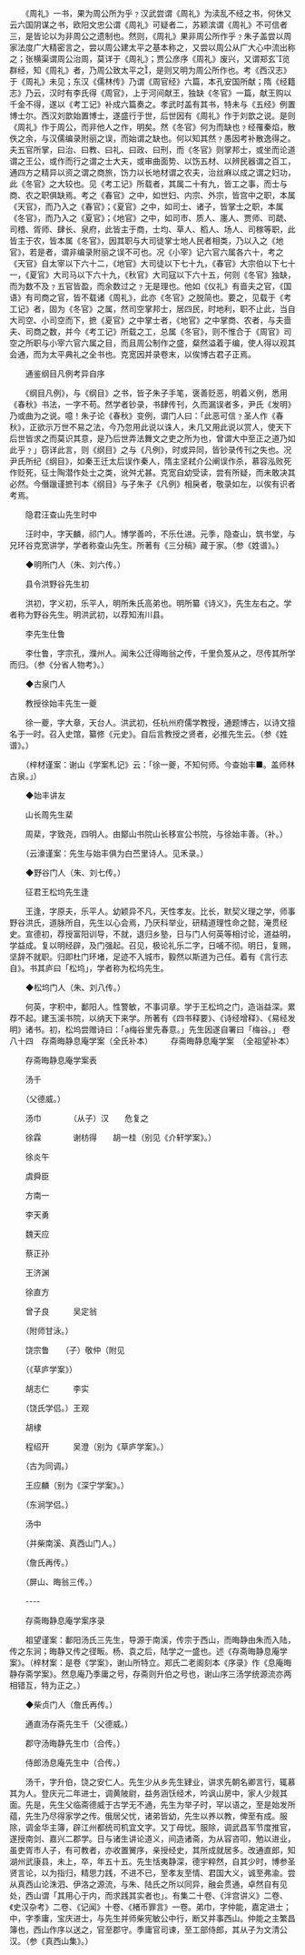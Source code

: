 <!-- { "loadSidebar": true } -->
　　《周礼》一书，果为周公所为乎﹖汉武尝谓《周礼》为渎乱不经之书，何休又云六国阴谋之书，欧阳文忠公谓《周礼》可疑者二，苏颖滨谓《周礼》不可信者三，是皆论以为非周公之遗制也。然则，《周礼》果非周公所作乎﹖朱子盖尝以周家法度广大精密言之，尝以周公建太平之基本称之，又尝以周公从广大心中流出称之；张横渠谓周公治周，莫详于《周礼》；贾公彦序《周礼》废兴，又谓郑玄览群经，知《周礼》者，乃周公致太平之，是则又明为周公所作也。考《西汉志》于《周礼》未见；东汉《儒林传》乃谓《周官经》六篇，本孔安国所献；隋《经籍志》乃云，汉时有李氏得《周官》，上于河间献王，独缺《冬官》一篇，献王购以千金不得，遂以《考工记》补成六篇奏之。孝武时盖有其书，特未与《五经》例置博士尔。西汉刘歆始置博士，遂盛行于世，后世因有《周礼》作于刘歆之说。是则《周礼》作于周公，而非他人之作，明矣。然《冬官》何为而缺也﹖经罹秦焰，散佚之余，与汉儒编录附丽之误，而始谓之缺也。何以知其然﹖愚因考补散逸得之。夫五官所掌，曰治、曰教、曰礼、曰政、曰刑，而《冬官》则掌邦士，或坐而论道谓之王公，或作而行之谓之士大夫，或审曲面势、以饬五材、以辨民器谓之百工，通四方之精异以资之谓之商旅，饬力以长地材谓之农夫，治丝麻以成之谓之妇功，此《冬官》之大较也。见《考工记》所载者，其属二十有九，皆工之事，而士与商、农之职俱缺焉。考之《春官》之中，如世妇、内宗、外宗，皆宫中之职，本属《天官》，而乃入之《春官》；《夏官》之中，如司士、诸子，皆掌士之职，本属《冬官》，而乃入之《夏官》；《地官》之中，如司市、质人、廛人、贾师、司虣、司稽、胥师、肆长、泉府，此皆主于商，士均、草人、稻人、场人、司稼等职，此皆主于农，皆本属《冬官》，因其职与大司徒掌士地人民者相类，乃以入之《地官》，若是者，谓非编录附丽之误不可也。况《小宰》记六官六属各六十，考之《天官》自太宰以下六十二，《地官》大司徒以下七十九，《春官》大宗伯以下七十一，《夏官》大司马以下六十九，《秋官》大司寇以下六十五，何则《冬官》独缺，而为数不及﹖五官皆盈，而余数过之﹖无是理也。他如《仪礼》有啬夫之官，《国语》有司商之官，皆不载诸《周礼》，此亦《冬官》之脱简也。要之，见载于《考工记》者，固为《冬官》之属，然司空掌邦士，居四民，时地利，职不止此，当自大司空、小司空而下，摭《夏官》之中掌士者，《地官》之中掌商、农者，与夫啬夫、司商之数，并今《考工记》所载之工，总属《冬官》，则不惟合于《周官》司空之所职与小宰六官六属之目，而且周公制作之盛，粲然溢着于编，使人得以观其会通，而为太平典礼之全书也。克宽因并录卷末，以俟博古君子正焉。

　　通鉴纲目凡例考异自序

　　《纲目凡例》，与《纲目》之书，皆子朱子手笔，褒善贬恶，明着义例，悉用《春秋》书法，一字不苟。然学者钞录，书肆传刊，久而漏误者多，尹氏《发明》乃或曲为之说。噫！朱子论《春秋》变例，谓门人曰：「此恶可信﹖圣人作《春秋》，正欲示万世不易之法，今乃忽用此说以诛人，未几又用此说以赏人，使天下后世皆求之而莫识其意，是乃后世弄法舞文之吏之所为也，曾谓大中至正之道乃如此乎﹖」窃详此言，则《纲目》之与《凡例》，时或异同，皆钞录传刊之失也。况尹氏所纪《纲目》，如秦王迁太后误作秦人，隋主坚弒介公阐误作杀，慕容泓败死作贬死，征士陶潜作处士之类，讹舛尤甚。克宽自幼受读，尝有所疑，而未敢决其必然。今僭躐谨摭刊本《纲目》与子朱子《凡例》相戾者，敬录如左，以俟有识者考焉。

　　隐君汪查山先生时中

　　汪时中，字天麟，祁门人。博学善吟，不乐仕进。元季，隐查山，筑书堂，与兄环谷克宽讲学，学者称查山先生。所著有《三分稿》藏于家。（参《姓谱》。）

　　◆明所门人（朱、刘六传。）

　　县令洪野谷先生初

　　洪初，字义初，乐平人，明所朱氏高弟也。明所纂《诗义》，先生左右之。学者称为野谷先生。明洪武初，以荐知洧川县。

　　李先生仕鲁

　　李仕鲁，字宗孔，濮州人。闻朱公迁得晦翁之传，千里负笈从之，尽传其所学而归。（参《分省人物考》。）

　　◆古泉门人

　　教授徐始丰先生一夔

　　徐一夔，字大章，天台人。洪武初，任杭州府儒学教授，通题博古，以诗文擅名于一时。召入史馆，纂修《元史》。自后言教授之贤者，必推先生云。（参《姓谱》。）

　　（梓材谨案：谢山《学案札记》云：「徐一夔，不知何师。今查始丰■。盖师林古泉。」）

　　◆始丰讲友

　　山长周先生棐

　　周棐，字致尧，四明人。由鄮山书院山长移宣公书院，与徐始丰善。（补。）

　　（云濠谨案：先生与始丰俱为白苎里诗人。见禾录。）

　　◆野谷门人（朱、刘七传。）

　　征君王松坞先生逢

　　王逢，字原夫，乐平人。幼颖异不凡，天性孝友。比长，默契义理之学，师事野谷洪氏，道脉所自，先生以心会焉，乃厌科举业，研精道理性命之懿，淹贯经史。宣德初，荐授富阳训导，不就，退归乡塾，日与门人何英等相讨论，道益明，学益成。复以明经辟，及门强起。召见，极论礼乐二字，日哺不彻。明日，复赐，坚辞不就职。归即杜门环堵，足迹不入城市，毅然以斯道为己任。着有《言行志自》。书其庐曰「松坞」，学者称为松坞先生。

　　◆松坞门人（朱、刘八传。）

　　何英，字积中，鄱阳人。性警敏，不事词章。学于王松坞之门，造诣益深。累荐不起。建玉溪书院，以纳天下来学。所著有《四书释要》、《诗经增释》、《易经发明》诸书。初，松坞尝赠诗曰：「梅谷里先春意。」先生因遂自署曰「梅谷。」
 卷八十四　存斋晦静息庵学案（全氏补本）
　　存斋晦静息庵学案　（全祖望补本）

　　存斋晦静息庵学案表

　　汤千

　　（父德威。）

　　汤巾　　　　（从子）汉　　危复之

　　徐霖　　　　谢枋得　　胡一桂（别见《介轩学案》。）

　　徐炎午

　　虞舜臣

　　方南一

　　李天勇

　　魏天应

　　蔡正孙

　　王济渊

　　徐直方

　　曾子良　　　吴定翁

　　（附师甘泳。）

　　饶宗鲁　　（子）敬仲（附见

　　（《草庐学案》）

　　胡志仁　　　李实

　　（饶氏学侣。）王观

　　胡棣

　　程绍开　　　吴澄（别为《草庐学案》。）

　　（古为同调。）

　　王应麟（别为《深宁学案》。）

　　（东涧学侣。）

　　汤中

　　（并柴南溪、真西山门人。）

　　（詹氏再传。）

　　（屏山、晦翁三传。）

　　----

　　存斋晦静息庵学案序录

　　祖望谨案：鄱阳汤氏三先生，导源于南溪，传宗于西山，而晦静由朱而入陆，传之东涧；晦静又传之径畈。杨、袁之后，陆学之一盛也。述《存斋晦静息庵学案》。（梓材案：是卷《学案》，谢山所特立。郑氏二老阁刻本《序录》作《息庵晦静存斋学案》。然息庵乃季庸之号，存斋则升伯之号也，谢山序三汤学统源流亦两相错互，特为正之。）

　　◆柴贞门人（詹氏再传。）

　　通直汤存斋先生千（父德威。）

　　郡守汤晦静先生巾（合传。）

　　侍郎汤息庵先生中（合传。）

　　汤千，字升伯，饶之安仁人。先生少从乡先生肄业，讲求先朝名卿言行，辄慕其为人。登庆元二年进士，调黄陂尉，益务涵饫经术，吟讽山房中，家人少觌其面。先是，先生父临斋德威于古学无不通，先生为举子时，罕以语之，至是始发所蕴，先生乃尽得家学之传。俄居父忧，诸弟皆幼，先生以养以教，俾至有成。服除，调金华主簿，辟江州都统司机宜文字。又丁母忧。服除，调武昌军节度推官，遂授南剑、嘉兴二郡学。日与诸生讲论道义，间造诸斋，为从容咨叩，勉以进业，虽吏胥市人子，有可教者，亦收置黉序，亲授经史，其所成就居多。改通直郎，知湖州武康县，未上，卒，年五十五。先生恬夷静深，德宇粹然，自其少时，博参圣贤言论，以为指归，精思力践，不进不已，至孝友至情、君国大义，诚至弗渝。尝从真西山论洙泗、伊洛之源流，与朱、陆氏之所以同异，融会贯通，卓然自有见处，西山谓「其用心于内，而求践其实者也」。有集二十卷、《泮宫讲义》二卷、《史汉杂考》二卷、《记闻》十卷、《楮币罪言》一卷。弟巾，字仲能，嘉定进士；中，字季庸，宝庆进士，与先生并师柴宪敏公中行，断又并事西山。仲能之主繁昌簿也，西山作序以送之，官至郡守。季庸官司谏，至工部侍郎，其从子为文清公汉。（参《真西山集》。）

